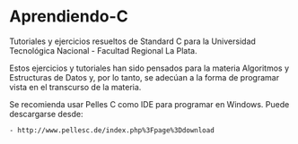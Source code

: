 # Aprendiendo-C
Tutoriales y ejercicios resueltos de Standard C para la Universidad Tecnológica Nacional - Facultad Regional La Plata.

Estos ejercicios y tutoriales han sido pensados para la materia Algoritmos y Estructuras de Datos y, por lo tanto, se adecúan a la forma de programar vista en el transcurso de la materia.

Se recomienda usar Pelles C como IDE para programar en Windows. Puede descargarse desde:

    - http://www.pellesc.de/index.php%3Fpage%3Ddownload
